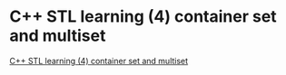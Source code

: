 # C++ STL learning (4) container set and multiset
[C++ STL learning (4) container set and multiset](https://aiwithcloud.com/2022/09/15/c_stl_learning_4_container_set_and_multiset/)